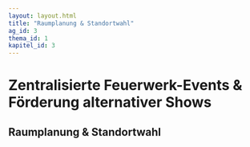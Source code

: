 ```yaml
---
layout: layout.html
title: "Raumplanung & Standortwahl"
ag_id: 3
thema_id: 1
kapitel_id: 3
---
```


# Zentralisierte Feuerwerk-Events & Förderung alternativer Shows

## Raumplanung & Standortwahl
